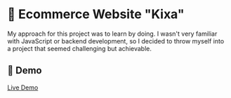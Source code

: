 # 📌 Ecommerce Website "Kixa"

My approach for this project was to learn by doing. I wasn't very familiar with JavaScript or backend development, so I decided to throw myself into a project that seemed challenging but achievable.

## 🚀 Demo  
[Live Demo](https://kixa-ecommerce.netlify.app)  
